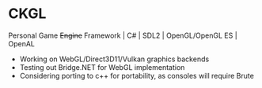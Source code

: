 # CKGL
Personal Game <s>Engine</s> Framework | C# | SDL2 | OpenGL/OpenGL ES | OpenAL

- Working on WebGL/Direct3D11/Vulkan graphics backends
- Testing out Bridge.NET for WebGL implementation
- Considering porting to c++ for portability, as consoles will require Brute
